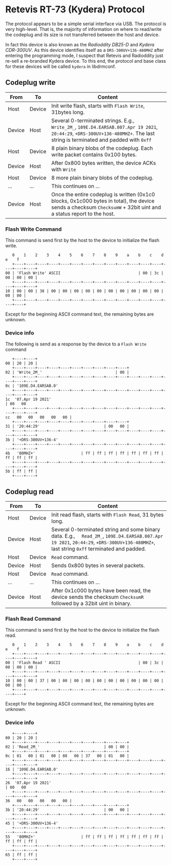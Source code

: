 # Retevis RT-73 (Kydera) Protocol

The protocol appears to be a simple serial interface via USB. The protocol is very high-level. That is, the majority of information on where to read/write the codeplug and its size is not transferred between the host and device. 

In fact this device is also known as the *Radioddity DB25-D* and *Kydera CDR-300UV*. As this device identifies itself as a `DRS-300UV+136-480MHZ` after entering the programming mode, I suspect that Retevis and Radioddity just re-sell a re-branded Kydera device. To this end, the protocol and base class for these devices will be called `kydera` in libdrmconf.

## Codeplug write

| From   | To     | Content                                                                                 |
| ------ | ------ | --------------------------------------------------------------------------------------- |
| Host   | Device | Init write flash, starts with `Flash Write`, 31bytes long.                              |
| Device | Host   | Several 0-terminated strings. E.g., `  Write_2M_`, `109E.D4.EARSAB.007.Apr 19 2021`, `20:44:29`, `+DRS-300UV+136-480MHZ+`. The last string is terminated and padded with `0xff` |
| Host   | Device | 8 plain binary blobs of the codeplug. Each write packet contains 0x100 bytes. |
| Device | Host   | After 0x800 bytes written, the device ACKs with `Write` |
| Host   | Device | 8 more plain binary blobs of the codeplug. |
| ...    | ...    | This continues on ... |
| Device | Host   | Once the entire codeplug is written (0x1c0 blocks, 0x1c000 bytes in total), the device sends a checksum `ChecksumW` + 32bit uint and a status report to the host. |

### Flash Write Command
This command is send first by the host to the device to initialize the flash write.
```
   0    1    2    3    4    5    6    7    8    9    a    b    c    d    e    f  
   +----+----+----+----+----+----+----+----+----+----+----+----+----+----+----+----+
00 | 'Flash Write' ASCII                                  | 00 | 3c | 00 | 00 | 00 |
   +----+----+----+----+----+----+----+----+----+----+----+----+----+----+----+----+
10 | 00 | 00 | 38 | 00 | 00 | 00 | 00 | 00 | 00 | 00 | 00 | 00 | 00 | 00 | 00 |
   +----+----+----+----+----+----+----+----+----+----+----+----+----+----+----+     
```
Except for the beginning ASCII command text, the remaining bytes are unknown. 

### Device info 
The following is send as a response by the device to a `Flash Write` command
```
   +----+----+
00 | 20 | 20 |
   +----+----+----+----+----+----+----+----+----+----+
02 | 'Write_2M_'                                | 00 |
   +----+----+----+----+----+----+----+----+----+----+----+----+----+----+----+----+
0c | '109E.D4.EARSAB.0'                                                         
   +----+----+----+----+----+----+----+----+----+----+----+----+----+----+----+----+
1c  '07.Apr 19 2021'                                                     | 00   00 
   +----+----+----+----+----+----+----+----+----+----+----+----+----+----+----+----+
cc   00   00   00   00   00 |
   +----+----+----+----+----+----+----+----+----+----+  
31 | '20:44:29'                            | 00   00 |
   +----+----+----+----+----+----+----+----+----+----+----+----+----+----+----+----+
3b | '+DRS-300UV+136-4'                                  
   +----+----+----+----+----+----+----+----+----+----+----+----+----+----+----+----+
4b   '80MHZ+'                    | ff | ff | ff | ff | ff | ff | ff | ff | ff | ff |
   +----+----+----+----+----+----+----+----+----+----+----+----+----+----+----+----+
5b | ff | ff | 
   +----+----+
```


## Codeplug read

| From   | To     | Content                                                                                 |
| ------ | ------ | --------------------------------------------------------------------------------------- |
| Host   | Device | Init read flash, starts with `Flash Read`, 31 bytes long. |
| Device | Host   | Several 0-terminated string and some binary data. E.g., `  Read_2M_`, `109E.D4.EARSAB.007.Apr 19 2021`, `20:44:29`, `+DRS-300UV+136-480MHZ+`, last string `0xff` terminated and padded. |
| Host   | Device | `Read` command. |
| Device | Host   | Sends 0x800 bytes in several packets. |
| Host   | Device | `Read` command. |
| ...    | ...    | This continues on ... |
| Device | Host   | After 0x1c000 bytes have been read, the device sends the checksum `ChecksumR` followed by a 32bit uint in binary. |

### Flash Read Command 
This command is send first by the host to the device to initialize the flash read.
```
   0    1    2    3    4    5    6    7    8    9    a    b    c    d    e    f  
   +----+----+----+----+----+----+----+----+----+----+----+----+----+----+----+----+
00 | 'Flash Read ' ASCII                                  | 00 | 3c | 00 | 00 | 00 |
   +----+----+----+----+----+----+----+----+----+----+----+----+----+----+----+----+
10 | 00 | 00 | 37 | 00 | 00 | 00 | 00 | 00 | 00 | 00 | 00 | 00 | 00 | 00 | 00 |
   +----+----+----+----+----+----+----+----+----+----+----+----+----+----+----+     
```
Except for the beginning ASCII command text, the remaining bytes are unknown. 

### Device info
```
   +----+----+
00 | 20 | 20 |
   +----+----+----+----+----+----+----+----+----+----+
02 | 'Read_2M_'                            | 00 | 00 |
   +----+----+----+----+----+----+----+----+----+----+
0c | 01   00 | 01   00 | 08   00 | 37   00 | 01   00 |
   +----+----+----+----+----+----+----+----+----+----+----+----+----+----+----+----+
16 | '109E.D4.EARSAB.0'                                                         
   +----+----+----+----+----+----+----+----+----+----+----+----+----+----+----+----+
26  '07.Apr 19 2021'                                                     | 00   00 
   +----+----+----+----+----+----+----+----+----+----+----+----+----+----+----+----+
36   00   00   00   00   00 |
   +----+----+----+----+----+----+----+----+----+----+  
3b | '20:44:29'                            | 00   00 |
   +----+----+----+----+----+----+----+----+----+----+----+----+----+----+----+----+
45 | '+DRS-300UV+136-4'                                  
   +----+----+----+----+----+----+----+----+----+----+----+----+----+----+----+----+
55   '80MHZ+'                    | ff | ff | ff | ff | ff | ff | ff | ff | ff | ff |
   +----+----+----+----+----+----+----+----+----+----+----+----+----+----+----+----+
65 | ff | ff | 
   +----+----+
```
